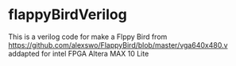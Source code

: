 # flappyBirdVerilog
This is a verilog code for make a Flppy Bird from https://github.com/alexswo/FlappyBird/blob/master/vga640x480.v addapted for intel FPGA Altera MAX 10 Lite
